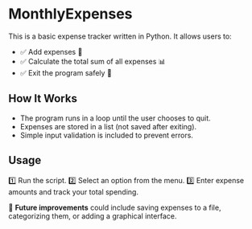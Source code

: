 # MonthlyExpenses

This is a basic expense tracker written in Python. It allows users to:
- ✅ Add expenses 💸
- ✅ Calculate the total sum of all expenses 📊
- ✅ Exit the program safely 🚪

## How It Works
- The program runs in a loop until the user chooses to quit.
- Expenses are stored in a list (not saved after exiting).
- Simple input validation is included to prevent errors.

## Usage
1️⃣ Run the script.
2️⃣ Select an option from the menu.
3️⃣ Enter expense amounts and track your total spending.

📌 **Future improvements** could include saving expenses to a file, categorizing them, or adding a graphical interface.
